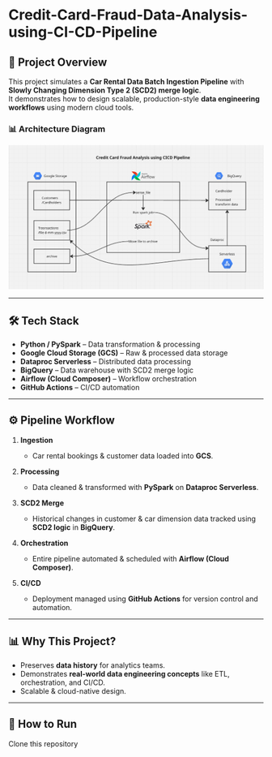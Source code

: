 # Credit-Card-Fraud-Data-Analysis-using-CI-CD-Pipeline


## 📌 Project Overview
This project simulates a **Car Rental Data Batch Ingestion Pipeline** with **Slowly Changing Dimension Type 2 (SCD2) merge logic**.  
It demonstrates how to design scalable, production-style **data engineering workflows** using modern cloud tools.  

### 📊 Architecture Diagram
![Car Rental Data Pipeline Architecture](credit-card-analysis.png)

---

## 🛠 Tech Stack
- **Python / PySpark** – Data transformation & processing  
- **Google Cloud Storage (GCS)** – Raw & processed data storage  
- **Dataproc Serverless** – Distributed data processing  
- **BigQuery** – Data warehouse with SCD2 merge logic  
- **Airflow (Cloud Composer)** – Workflow orchestration  
- **GitHub Actions** – CI/CD automation  

---

## ⚙️ Pipeline Workflow
1. **Ingestion**  
   - Car rental bookings & customer data loaded into **GCS**.  

2. **Processing**  
   - Data cleaned & transformed with **PySpark** on **Dataproc Serverless**.  

3. **SCD2 Merge**  
   - Historical changes in customer & car dimension data tracked using **SCD2 logic** in **BigQuery**.  

4. **Orchestration**  
   - Entire pipeline automated & scheduled with **Airflow (Cloud Composer)**.  

5. **CI/CD**  
   - Deployment managed using **GitHub Actions** for version control and automation.  

---

## 📊 Why This Project?
- Preserves **data history** for analytics teams.  
- Demonstrates **real-world data engineering concepts** like ETL, orchestration, and CI/CD.  
- Scalable & cloud-native design.  

---

## 🚀 How to Run
 Clone this repository
